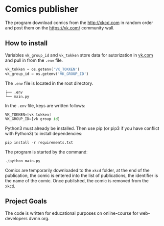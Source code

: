 # Comics publisher

The program download comics from the <http://xkcd.com> in random order and 
post them on the <https://vk.com/>  community wall.

## How to install

Variables `vk_group_id` and `vk_tokken` store data for autorization in 
[vk.com](https://vk.com) and pull in from the `.env` file.

```python
vk_tokken = os.getenv('VK_TOKKEN')
vk_group_id = os.getenv('VK_GROUP_ID')
```
The `.env` file is located in the root directory.
```
├── .env
└── main.py
```

In the `.env` file, keys are written follows:

```python
VK_TOKKEN=[vk tokken]
VK_GROUP_ID=[vk group id]
```

Python3 must already be installed. Then use pip (or pip3 if you have
conflict with Python3) to install dependencies:

```python
pip install -r requirements.txt
```
The program is started by the command:

```python
./python main.py
```
Comics are temporarily downloaded to the `xkcd` folder, at the end of the 
publication, the comic is entered into the list of publications, the 
identifier is the name of the comic. Once published, the comic is removed 
from the `xkcd`.

## Project Goals

The code is written for educational purposes on online-course for web-developers dvmn.org.